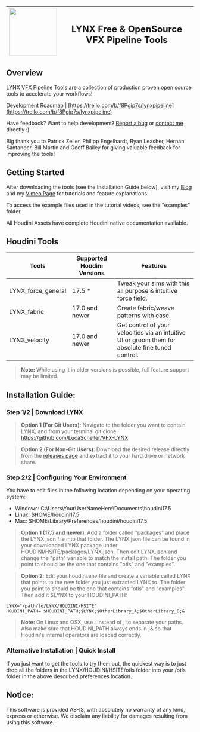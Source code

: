 | <img src="https://github.com/LucaScheller/VFX-LYNX/blob/master/LYNX_logo.svg" width="128"> |  <h2> LYNX  Free & OpenSource VFX Pipeline Tools </h2> |
|--|--|


## Overview

LYNX VFX Pipeline Tools are a collection of production proven open source tools to accelerate your workflows! 

Development Roadmap | [https://trello.com/b/f8Pgip7s/lynxpipeline](https://trello.com/b/f8Pgip7s/lynxpipeline) 

Have feedback? Want to help development? [Report a bug](https://github.com/LucaScheller/VFX-LYNX/issues) or [contact me](https://www.lucascheller.de/contact/) directly :)

Big thank you to Patrick Zeller, Philipp Engelhardt, Ryan Leasher, Hernan Santander, Bill Martin and Geoff Bailey for giving valuable feedback for improving the tools! 

## Getting Started

After downloading the tools (see the Installation Guide below), visit my [Blog](https://www.lucascheller.de/blog/)  and my [Vimeo Page](https://vimeo.com/lucascheller) for  tutorials and feature explanations.

To access the example files used in the tutorial videos, see the "examples" folder.

All Houdini Assets have complete Houdini native documentation available.



## Houdini Tools

| Tools | Supported Houdini Versions | Features |
|--|--|--|
| LYNX_force_general | 17.5 * | Tweak your sims with this all purpose & intuitive force field. |
| LYNX_fabric        | 17.0 and newer | Create fabric/weave patterns with ease. |
| LYNX_velocity      | 17.0 and newer | Get control of your velocities via an intuitive UI or groom them for absolute fine tuned control.|
> **Note:**  While using it in older versions is possible, full feature support may be limited.



## Installation Guide:

### Step 1/2 | Download LYNX

> **Option 1 (For Git Users)**: 
	Navigate to the folder you want to contain LYNX, and from your terminal git clone https://github.com/LucaScheller/VFX-LYNX

> **Option 2 (For Non-Git Users)**: 
	Download the desired release directly from the [releases page](https://github.com/LucaScheller/VFX-LYNX/releases) and extract it to your hard drive or network share.

### Step 2/2 | Configuring Your Environment

You have to edit files in the following location depending on your operating system:
- Windows: C:\Users\YourUserNameHere\Documents\houdini17.5
- Linux:   $HOME/houdini17.5
- Mac:     $HOME/Library/Preferences/houdini/houdini17.5

> **Option 1 (17.5 and newer)**: 
	Add a folder called "packages" and place the LYNX.json file into that folder. The LYNX.json file can be found in your downloaded LYNX package under HOUDINI/HSITE/packages/LYNX.json. Then edit LYNX.json and change the "path" variable to match the install path. The folder you point to should be the one that contains "otls" and "examples".
	
> **Option 2**: 
	Edit your houdini.env file and create a variable called LYNX that points to the new folder you just extracted LYNX to. The folder you point to should be the one that contains "otls" and "examples". Then add it $LYNX to your HOUDINI_PATH: 
	
	LYNX="/path/to/LYNX/HOUDINI/HSITE"
	HOUDINI_PATH= $HOUDINI_PATH;$LYNX;$OtherLibrary_A;$OtherLibrary_B;&

> **Note:**  On Linux and OSX, use : instead of ; to separate your paths. Also make sure that HOUDINI_PATH always ends in ;& so that Houdini's internal operators are loaded correctly.

### Alternative Installation | Quick Install
If you just want to get the tools to try them out, the quickest way is to just drop all the folders in the LYNX/HOUDINI/HSITE/otls folder into your /otls folder in the above described preferences location.


## Notice:
This software is provided AS-IS, with absolutely no warranty of any kind, express or otherwise. We disclaim any liability for damages resulting from using this software.